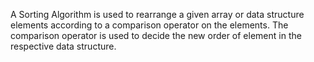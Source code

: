 A Sorting Algorithm is used to rearrange a given array or data structure elements according to a comparison operator on the elements. The comparison operator is used to decide the new order of element in the respective data structure.
